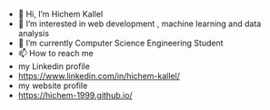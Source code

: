 - 👋 Hi, I’m Hichem Kallel
- 👀 I’m interested in web development , machine learning and data analysis
- 🌱 I’m currently Computer Science Engineering Student 
- 📫 How to reach me 
- my Linkedin profile
- https://www.linkedin.com/in/hichem-kallel/
- my website profile 
- https://hichem-1999.github.io/

